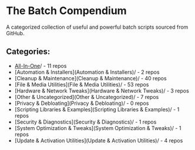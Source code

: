 # The Batch Compendium

A categorized collection of useful and powerful batch scripts sourced from GitHub.

## Categories:
- [All-In-One](All-In-One)/ - 11 repos
- [Automation & Installers](Automation & Installers)/ - 2 repos
- [Cleanup & Maintenance](Cleanup & Maintenance)/ - 40 repos
- [File & Media Utilities](File & Media Utilities)/ - 53 repos
- [Hardware & Network Tweaks](Hardware & Network Tweaks)/ - 3 repos
- [Other & Uncategorized](Other & Uncategorized)/ - 7 repos
- [Privacy & Debloating](Privacy & Debloating)/ - 0 repos
- [Scripting Libraries & Examples](Scripting Libraries & Examples)/ - 1 repos
- [Security & Diagnostics](Security & Diagnostics)/ - 1 repos
- [System Optimization & Tweaks](System Optimization & Tweaks)/ - 1 repos
- [Update & Activation Utilities](Update & Activation Utilities)/ - 4 repos
